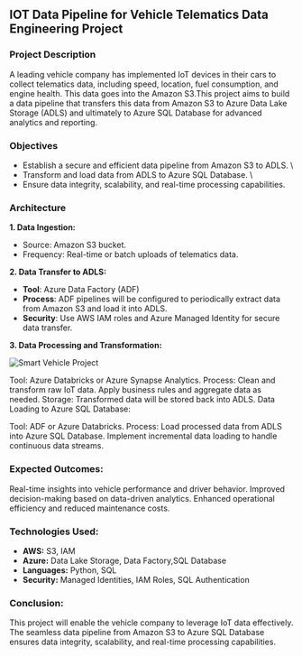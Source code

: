 ## **IOT Data Pipeline for Vehicle Telematics Data Engineering Project**

### Project Description

A leading vehicle company has implemented IoT devices in their cars to collect telematics data, including speed, location, fuel consumption, and engine health. This data goes into the Amazon S3.This project aims to build a data pipeline that transfers this data from Amazon S3 to Azure Data Lake Storage (ADLS) and ultimately to Azure SQL Database for advanced analytics and reporting.

### Objectives

* Establish a secure and efficient data pipeline from Amazon S3 to ADLS. \
* Transform and load data from ADLS to Azure SQL Database. \
* Ensure data integrity, scalability, and real-time processing capabilities.

### Architecture 

**1. Data Ingestion:**
   
  * Source: Amazon S3 bucket.
  * Frequency: Real-time or batch uploads of telematics data.

**2. Data Transfer to ADLS:**

  * **Tool**: Azure Data Factory (ADF)
  * **Process**: ADF pipelines will be configured to periodically extract data from Amazon S3 and load it into ADLS.
  * **Security**: Use AWS IAM roles and Azure Managed Identity for secure data transfer.

**3. Data Processing and Transformation:**

![Smart Vehicle Project](https://github.com/user-attachments/assets/17343768-2fc7-43f3-86c4-af60ae146c43)

Tool: Azure Databricks or Azure Synapse Analytics.
Process:
Clean and transform raw IoT data.
Apply business rules and aggregate data as needed.
Storage: Transformed data will be stored back into ADLS.
Data Loading to Azure SQL Database:

Tool: ADF or Azure Databricks.
Process:
Load processed data from ADLS into Azure SQL Database.
Implement incremental data loading to handle continuous data streams.


### Expected Outcomes:

Real-time insights into vehicle performance and driver behavior.
Improved decision-making based on data-driven analytics.
Enhanced operational efficiency and reduced maintenance costs.

### Technologies Used:

* **AWS:** S3, IAM
* **Azure:** Data Lake Storage, Data Factory,SQL Database
* **Languages:** Python, SQL
* **Security:** Managed Identities, IAM Roles, SQL Authentication


### Conclusion:
This project will enable the vehicle company to leverage IoT data effectively. The seamless data pipeline from Amazon S3 to Azure SQL Database ensures data integrity, scalability, and real-time processing capabilities.


